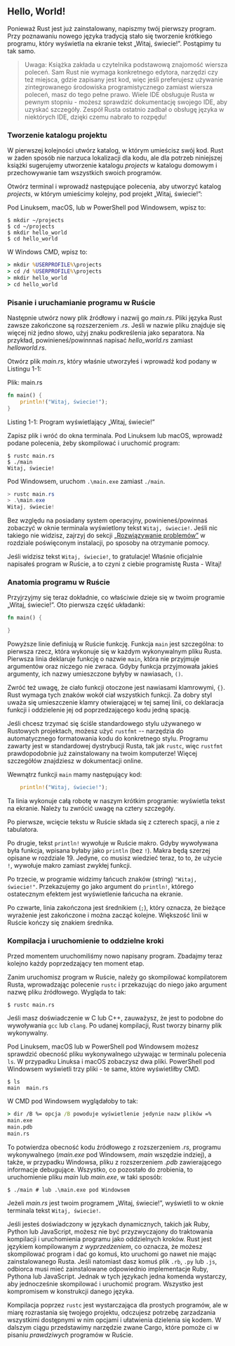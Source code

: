 ## Hello, World!

Ponieważ Rust jest już zainstalowany, napiszmy twój pierwszy program. Przy
poznawaniu nowego języka tradycją stało się tworzenie krótkiego programu, który
wyświetla na ekranie tekst „Witaj, świecie!”. Postąpimy tu
tak samo.

> Uwaga: Książka zakłada u czytelnika podstawową znajomość wiersza poleceń. Sam
> Rust nie wymaga konkretnego edytora, narzędzi czy też miejsca, gdzie zapisany
> jest kod, więc jeśli preferujesz używanie zintegrowanego
> środowiska programistycznego zamiast wiersza poleceń, masz do tego pełne
> prawo. Wiele IDE obsługuje Rusta w pewnym stopniu - możesz sprawdzić
> dokumentację swojego IDE, aby uzyskać szczegóły. Zespół Rusta ostatnio zadbał
> o obsługę języka w niektórych IDE, dzięki czemu nabrało to rozpędu!

### Tworzenie katalogu projektu

W pierwszej kolejności utwórz katalog, w którym umieścisz swój kod. Rust
w żaden sposób nie narzuca lokalizacji dla kodu, ale dla potrzeb niniejszej
książki sugerujemy utworzenie katalogu *projects* w katalogu domowym i
przechowywanie tam wszystkich swoich programów.

Otwórz terminal i wprowadź następujące polecenia, aby utworzyć katalog
*projects*, w którym umieścimy kolejny, pod projekt „Witaj, świecie!”:

Pod Linuksem, macOS, lub w PowerShell pod Windowsem, wpisz to:

```console
$ mkdir ~/projects
$ cd ~/projects
$ mkdir hello_world
$ cd hello_world
```

W Windows CMD, wpisz to:

```cmd
> mkdir %USERPROFILE%\projects
> cd /d %USERPROFILE%\projects
> mkdir hello_world
> cd hello_world
```

### Pisanie i uruchamianie programu w Ruście

Następnie utwórz nowy plik źródłowy i nazwij go *main.rs*. Pliki języka Rust
zawsze zakończone są rozszerzeniem *.rs*. Jeśli w nazwie pliku znajduje się
więcej niż jedno słowo, użyj znaku podkreślenia jako separatora. Na przykład,
powinieneś/powinnnaś napisać *hello_world.rs* zamiast *helloworld.rs*.

Otwórz plik *main.rs*, który właśnie utworzyłeś i wprowadź kod podany w
Listingu 1-1:

<span class="filename">Plik: main.rs</span>

```rust
fn main() {
    println!("Witaj, świecie!");
}
```

<span class="caption">Listing 1-1: Program wyświetlający „Witaj, świecie!”</span>

Zapisz plik i wróć do okna terminala. Pod Linuksem lub macOS, wprowadź podane
polecenia, żeby skompilować i uruchomić program:

```console
$ rustc main.rs
$ ./main
Witaj, świecie!
```

Pod Windowsem, uruchom `.\main.exe` zamiast `./main`. 

```powershell
> rustc main.rs
> .\main.exe
Witaj, świecie!
```

Bez względu na posiadany system operacyjny, powinieneś/powinnaś zobaczyć w oknie
terminala wyświetlony tekst `Witaj, świecie!`. Jeśli nic takiego nie widzisz,
zajrzyj do sekcji [„Rozwiązywanie problemów”][troubleshooting]<!-- ignore --> w
rozdziale poświęconym instalacji, po sposoby na otrzymanie pomocy.

Jeśli widzisz tekst `Witaj, świecie!`, to gratulacje! Właśnie oficjalnie napisałeś
program w Ruście, a to czyni z ciebie programistę Rusta - Witaj!

### Anatomia programu w Ruście

Przyjrzyjmy się teraz dokładnie, co właściwie dzieje się w twoim programie
„Witaj, świecie!”. Oto pierwsza część układanki:

```rust
fn main() {

}
```

Powyższe linie definiują w Ruście funkcję. Funkcja `main` jest szczególna: to
pierwsza rzecz, która wykonuje się w każdym wykonywalnym pliku Rusta. Pierwsza
linia deklaruje funkcję o nazwie `main`, która nie przyjmuje argumentów oraz
niczego nie zwraca. Gdyby funkcja przyjmowała jakieś argumenty, ich nazwy
umieszczone byłyby w nawiasach, `()`.

Zwróć też uwagę, że ciało funkcji otoczone jest nawiasami klamrowymi, `{}`.
Rust wymaga tych znaków wokół ciał wszystkich funkcji. Za dobry styl uważa się
umieszczenie klamry otwierającej w tej samej linii, co deklaracja funkcji i
oddzielenie jej od poprzedzającego kodu jedną spacją.

Jeśli chcesz trzymać się ściśle standardowego stylu używanego w
Rustowych projektach, możesz użyć `rustfmt` -- narzędzia do automatycznego
formatowania kodu do konkretnego stylu.
Programu zawarty jest w standardowej dystrybucji Rusta, tak jak `rustc`,
więc `rustfmt` prawdopodobnie już zainstalowany na twoim komputerze! Więcej
szczegółów znajdziesz w dokumentacji online.

Wewnątrz funkcji `main` mamy następujący kod:

```rust
    println!("Witaj, świecie!");
```

Ta linia wykonuje całą robotę w naszym krótkim programie: wyświetla tekst na
ekranie. Należy tu zwrócić uwagę na cztery szczegóły.

Po pierwsze, wcięcie tekstu w Ruście składa się z czterech spacji, a nie z tabulatora.

Po drugie, tekst `println!` wywołuje w Ruście makro. Gdyby wywoływana była
funkcja, wpisana byłaby jako `println` (bez `!`). Makra będą szerzej opisane w
rozdziale 19. Jedyne, co musisz wiedzieć teraz, to to, że użycie `!`, wywołuje
makro zamiast zwykłej funkcji.

Po trzecie, w programie widzimy łańcuch znaków (*string*) `"Witaj, świecie!"`.
Przekazujemy go jako argument do `println!`, którego ostatecznym efektem jest
wyświetlenie łańcucha na ekranie.

Po czwarte, linia zakończona jest średnikiem (`;`), który oznacza, że bieżące
wyrażenie jest zakończone i można zacząć kolejne. Większość linii w Ruście
kończy się znakiem średnika.

### Kompilacja i uruchomienie to oddzielne kroki

Przed momentem uruchomiliśmy nowo napisany program. Zbadajmy teraz kolejno każdy
poprzedzający ten moment etap.

Zanim uruchomisz program w Ruście, należy go skompilować kompilatorem Rusta,
wprowadzając polecenie `rustc` i przekazując do niego jako argument nazwę pliku
źródłowego. Wygląda to tak:

```console
$ rustc main.rs
```

Jeśli masz doświadczenie w C lub C++, zauważysz, że jest to podobne do
wywoływania `gcc` lub `clang`. Po udanej kompilacji, Rust tworzy binarny plik
wykonywalny.

Pod Linuksem, macOS lub w PowerShell pod Windowsem możesz sprawdzić obecność
pliku wykonywalnego używając w terminalu polecenia `ls`. W przypadku Linuksa i
macOS zobaczysz dwa pliki. PowerShell pod Windowsem wyświetli trzy pliki - te
same, które wyświetliłby CMD.

```text
$ ls
main  main.rs
```

W CMD pod Windowsem wyglądałoby to tak:

```cmd
> dir /B %= opcja /B powoduje wyświetlenie jedynie nazw plików =%
main.exe
main.pdb
main.rs
```

To potwierdza obecność kodu źródłowego z rozszerzeniem *.rs*, programu
wykonywalnego (*main.exe* pod Windowsem, *main* wszędzie indziej), a także, w
przypadku Windowsa, pliku z rozszerzeniem *.pdb* zawierającego informacje
debugujące. Wszystko, co pozostało do zrobienia, to uruchomienie pliku *main*
lub *main.exe*, w taki sposób:

```console
$ ./main # lub .\main.exe pod Windowsem
```

Jeżeli *main.rs* jest twoim programem „Witaj, świecie!”, wyświetli to w oknie
terminala tekst `Witaj, świecie!`.

Jeśli jesteś doświadczony w językach dynamicznych, takich jak Ruby, Python lub
JavaScript, możesz nie być przyzwyczajony do traktowania kompilacji i
uruchomienia programu jako oddzielnych kroków. Rust jest językiem kompilowanym
*z wyprzedzeniem*, co oznacza, że możesz skompilować program i dać go komuś,
kto uruchomi go nawet nie mając zainstalowanego Rusta. Jeśli natomiast dasz
komuś plik `.rb`, `.py` lub `.js`, odbiorca musi mieć zainstalowane
odpowiednio implementacje Ruby, Pythona lub JavaScript. Jednak w tych językach
jedna komenda wystarczy, aby jednocześnie skompilować i uruchomić program.
Wszystko jest kompromisem w konstrukcji danego języka.

Kompilacja poprzez `rustc` jest wystarczająca dla prostych programów, ale w
miarę rozrastania się twojego projektu, odczujesz potrzebę zarzadzania
wszystkimi dostępnymi w nim opcjami i ułatwienia dzielenia się kodem.
W dalszym ciągu przedstawimy narzędzie zwane Cargo, które pomoże ci w pisaniu
*prawdziwych* programów w Ruście.

[troubleshooting]: ch01-01-installation.html#rozwiązywanie-problemów
